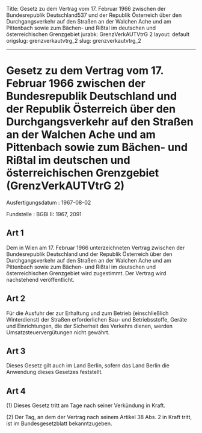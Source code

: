 Title: Gesetz zu dem Vertrag vom 17. Februar 1966 zwischen der Bundesrepublik Deutschland537
  und der Republik Österreich über den Durchgangsverkehr auf den Straßen an der Walchen
  Ache und am Pittenbach sowie zum Bächen- und Rißtal im deutschen und österreichischen
  Grenzgebiet
jurabk: GrenzVerkAUTVtrG 2
layout: default
origslug: grenzverkautvtrg_2
slug: grenzverkautvtrg_2

---

# Gesetz zu dem Vertrag vom 17. Februar 1966 zwischen der Bundesrepublik Deutschland und der Republik Österreich über den Durchgangsverkehr auf den Straßen an der Walchen Ache und am Pittenbach sowie zum Bächen- und Rißtal im deutschen und österreichischen Grenzgebiet (GrenzVerkAUTVtrG 2)

Ausfertigungsdatum
:   1967-08-02

Fundstelle
:   BGBl II: 1967, 2091



## Art 1

Dem in Wien am 17. Februar 1966 unterzeichneten Vertrag zwischen der
Bundesrepublik Deutschland und der Republik Österreich über den
Durchgangsverkehr auf den Straßen an der Walchen Ache und am
Pittenbach sowie zum Bächen- und Rißtal im deutschen und
österreichischen Grenzgebiet wird zugestimmt. Der Vertrag wird
nachstehend veröffentlicht.


## Art 2

Für die Ausfuhr der zur Erhaltung und zum Betrieb (einschließlich
Winterdienst) der Straßen erforderlichen Bau- und Betriebsstoffe,
Geräte und Einrichtungen, die der Sicherheit des Verkehrs dienen,
werden Umsatzsteuervergütungen nicht gewährt.


## Art 3

Dieses Gesetz gilt auch im Land Berlin, sofern das Land Berlin die
Anwendung dieses Gesetzes feststellt.


## Art 4

(1) Dieses Gesetz tritt am Tage nach seiner Verkündung in Kraft.

(2) Der Tag, an dem der Vertrag nach seinem Artikel 38 Abs. 2 in Kraft
tritt, ist im Bundesgesetzblatt bekanntzugeben.

